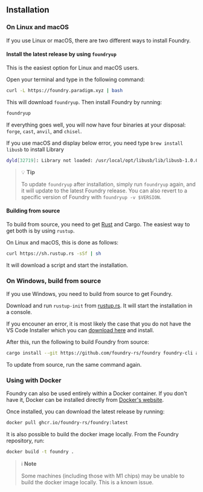 ## Installation

### On Linux and macOS

If you use Linux or macOS, there are two different ways to install Foundry.

#### Install the latest release by using `foundryup`

This is the easiest option for Linux and macOS users.

Open your terminal and type in the following command:

```sh
curl -L https://foundry.paradigm.xyz | bash
```

This will download `foundryup`. Then install Foundry by running:

```sh
foundryup
```

If everything goes well, you will now have four binaries at your disposal: `forge`, `cast`, `anvil`, and `chisel`.

If you use macOS and display below error, you need type `brew install libusb` to install Library

```sh
dyld[32719]: Library not loaded: /usr/local/opt/libusb/lib/libusb-1.0.0.dylib
```

> 💡 **Tip**
>
>To update `foundryup` after installation, simply run `foundryup` again, and it will update to the latest Foundry release. You can also revert to a specific version of Foundry with `foundryup -v $VERSION`.

#### Building from source

To build from source, you need to get [Rust](https://rust-lang.org) and Cargo. The easiest way to get both is by using `rustup`.

On Linux and macOS, this is done as follows:

```sh
curl https://sh.rustup.rs -sSf | sh
```

It will download a script and start the installation.

### On Windows, build from source

If you use Windows, you need to build from source to get Foundry.

Download and run `rustup-init` from [rustup.rs](https://win.rustup.rs/x86_64). It will start the installation in a console.

If you encouner an error, it is most likely the case that you do not have the VS Code Installer which you can [download here](https://visualstudio.microsoft.com/downloads/) and install.

After this, run the following to build Foundry from source:

```sh
cargo install --git https://github.com/foundry-rs/foundry foundry-cli anvil chisel --bins --locked
```

To update from source, run the same command again.

### Using with Docker

Foundry can also be used entirely within a Docker container. If you don't have it, Docker can be installed directly from [Docker's website](https://docs.docker.com/get-docker/).

Once installed, you can download the latest release by running:  

```sh
docker pull ghcr.io/foundry-rs/foundry:latest
```

It is also possible to build the docker image locally. From the Foundry repository, run:

```sh
docker build -t foundry .
```

> ℹ️ **Note**
>
> Some machines (including those with M1 chips) may be unable to build the docker image locally. This is a known issue.
